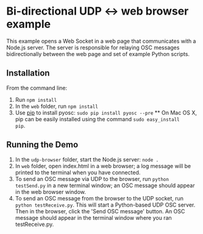 # Bi-directional UDP <-> web browser example

This example opens a Web Socket in a web page that communicates with a Node.js server.
The server is responsible for relaying OSC messages bidirectionally between the web page and set of
example Python scripts.

## Installation

From the command line:
1. Run <code>npm install</code>
2. In the <code>web</code> folder, run <code>npm install</code>
3. Use [pip](https://pypi.python.org/pypi/pip) to install pyosc: <code>sudo pip install pyosc --pre</code>
** On Mac OS X, pip can be easily installed using the command <code>sudo easy_install pip</code>.

## Running the Demo

1. In the <code>udp-browser</code> folder, start the Node.js server: <code>node .</code>
2. In <code>web</code> folder, open index.html in a web browser; a log message will be printed to the terminal when you have connected.
3. To send an OSC message via UDP to the browser, run <code>python testSend.py</code> in a new terminal window; an OSC message should appear in the web browser window.
4. To send an OSC message from the browser to the UDP socket, run <code>python testReceive.py</code>. This will start a Python-based UDP OSC server. Then in the browser, click the 'Send OSC message' button. An OSC message should appear in the terminal window where you ran testReceive.py.
